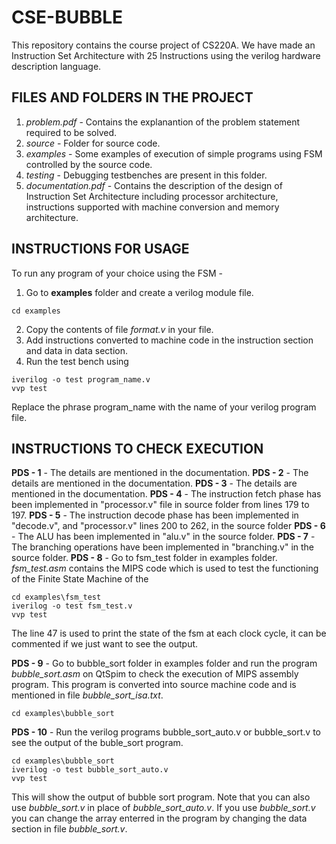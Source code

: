 # CSE-BUBBLE
This repository contains the course project of CS220A. We have made an Instruction Set Architecture with 25 Instructions using the verilog hardware description language.

## FILES AND FOLDERS IN THE PROJECT
1) *problem.pdf* - Contains the explanantion of the problem statement required to be solved.
2) *source* - Folder for source code.
3) *examples* - Some examples of execution of simple programs using FSM controlled by the source code.
4) *testing* - Debugging testbenches are present in this folder.
5) *documentation.pdf* - Contains the description of the design of Instruction Set Architecture including processor architecture, instructions supported with machine conversion and memory architecture.

## INSTRUCTIONS FOR USAGE
To run any program of your choice using the FSM -
1) Go to **examples** folder and create a verilog module file.
```
cd examples
```
2) Copy the contents of file *format.v* in your file.
3) Add instructions converted to machine code in the instruction section and data in data section.
4) Run the test bench using
```
iverilog -o test program_name.v
vvp test
```
Replace the phrase program_name with the name of your verilog program file.

## INSTRUCTIONS TO CHECK EXECUTION
**PDS - 1** -  The details are mentioned in the documentation.
**PDS - 2** -  The details are mentioned in the documentation.
**PDS - 3** -  The details are mentioned in the documentation.
**PDS - 4** -  The instruction fetch phase has been implemented in "processor.v" file in source folder from lines 179 to 197.
**PDS - 5** -  The instruction decode phase has been implemented in "decode.v", and "processor.v" lines 200 to 262, in the source folder
**PDS - 6** - The ALU has been implemented in "alu.v" in the source folder.
**PDS - 7** - The branching operations have been implemented in "branching.v" in the source folder.
**PDS - 8** - Go to fsm_test folder in examples folder. *fsm_test.asm* contains the MIPS code which is used to test the functioning of the Finite State Machine of the 
```
cd examples\fsm_test
iverilog -o test fsm_test.v
vvp test
```
The line 47 is used to print the state of the fsm at each clock cycle, it can be commented if we just want to see the output.

**PDS - 9** - Go to bubble_sort folder in examples folder and run the program *bubble_sort.asm* on QtSpim to check the execution of MIPS assembly program. This program is converted into source machine code and is mentioned in file *bubble_sort_isa.txt*.
```
cd examples\bubble_sort
```
**PDS - 10** - Run the verilog programs bubble_sort_auto.v or bubble_sort.v to see the output of the buble_sort program.
```
cd examples\bubble_sort
iverilog -o test bubble_sort_auto.v
vvp test
```
This will show the output of bubble sort program. Note that you can also use *bubble_sort.v* in place of *bubble_sort_auto.v*.
If you use *bubble_sort.v* you can change the array enterred in the program by changing the data section in file *bubble_sort.v*.
